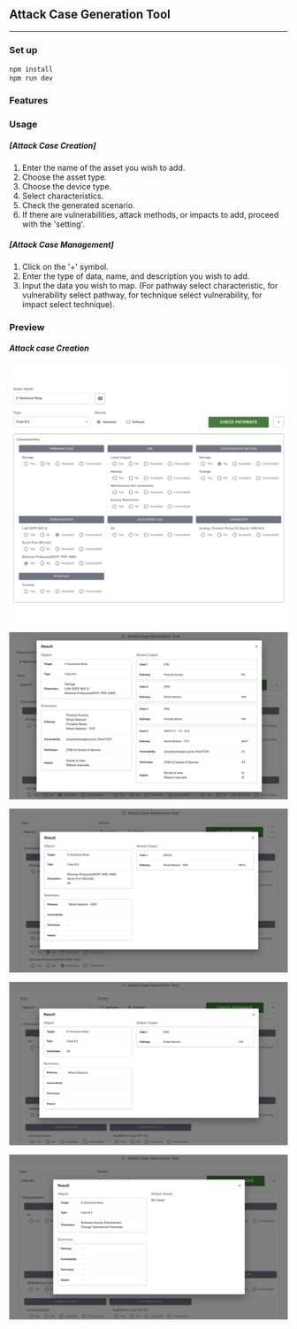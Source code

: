 ## Attack Case Generation Tool

---

### Set up

```
npm install
npm run dev
```

### Features

### Usage

##### [Attack Case Creation]

1. Enter the name of the asset you wish to add.
2. Choose the asset type.
3. Choose the device type.
4. Select characteristics.
5. Check the generated scenario.
6. If there are vulnerabilities, attack methods, or impacts to add, proceed with the 'setting'.

##### [Attack Case Management]

1. Click on the '+' symbol.
2. Enter the type of data, name, and description you wish to add.
3. Input the data you wish to map. (For pathway select characteristic, for vulnerability select pathway, for technique select vulnerability, for impact select technique).

### Preview

##### Attack case Creation

![1](preview/1.png)

![2](preview/2.png)

![3](preview/3.png)

![4](preview/4.png)

![5](preview/5.png)
